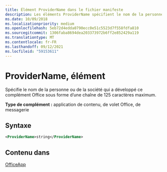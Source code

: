 ```yaml
---
title: Élément ProviderName dans le fichier manifeste
description: Les éléments ProviderName spécifient le nom de la personne ou de la société qui a développé ce Office de service.
ms.date: 10/09/2018
ms.localizationpriority: medium
ms.openlocfilehash: 5eb72d4edda0790ecc0e51c5523d7f558fdfa810
ms.sourcegitcommit: 1306faba8694dea203373972b6ff2e852429a119
ms.translationtype: MT
ms.contentlocale: fr-FR
ms.lasthandoff: 09/12/2021
ms.locfileid: "59153611"
---
```

# <a name="providername-element"></a>ProviderName, élément

Spécifie le nom de la personne ou de la société qui a développé ce complément Office sous forme d’une chaîne de 125 caractères maximum.

**Type de complément :** application de contenu, de volet Office, de messagerie

## <a name="syntax"></a>Syntaxe

```XML
<ProviderName>string</ProviderName>
```

## <a name="contained-in"></a>Contenu dans

[OfficeApp](officeapp.md)

